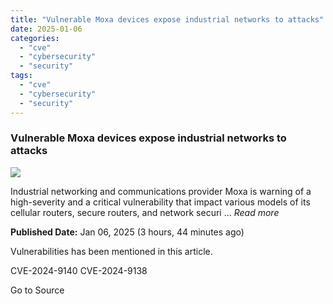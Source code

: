 ```yaml
---
title: "Vulnerable Moxa devices expose industrial networks to attacks"
date: 2025-01-06
categories: 
  - "cve"
  - "cybersecurity"
  - "security"
tags: 
  - "cve"
  - "cybersecurity"
  - "security"
---
```


### Vulnerable Moxa devices expose industrial networks to attacks

![](https://upload.cvefeed.io/news/22532/thumbnail.jpg)

Industrial networking and communications provider Moxa is warning of a high-severity and a critical vulnerability that impact various models of its cellular routers, secure routers, and network securi ... _Read more_

**Published Date:** Jan 06, 2025 (3 hours, 44 minutes ago)

Vulnerabilities has been mentioned in this article.

CVE-2024-9140 CVE-2024-9138

Go to Source

